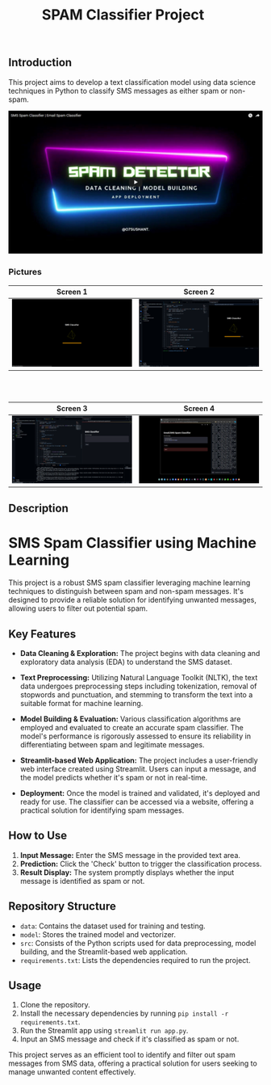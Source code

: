 # &nbsp;&nbsp;&nbsp;&nbsp;&nbsp;&nbsp;&nbsp;&nbsp;&nbsp;&nbsp;SPAM Classifier Project&nbsp;&nbsp;&nbsp;&nbsp;&nbsp;&nbsp;&nbsp;&nbsp;&nbsp;&nbsp;

<br>

## Introduction
This project aims to develop a text classification model using data science techniques in Python to classify SMS messages as either spam or non-spam.

[![Video](https://github.com/07Sushant/SMS-Spam-Detection/blob/main/images/thumb.png)](https://youtu.be/6aPRoZhIqbg)

### Pictures

| **Screen 1** | **Screen 2** |
|-------------|-------------|
| ![Image 1](https://github.com/07Sushant/SMS-Spam-Detection/blob/main/images/1.png) | ![Image 2](https://github.com/07Sushant/SMS-Spam-Detection/blob/main/images/2.png) |

<br>
<br>

| **Screen 3** | **Screen 4** |
|-------------|-------------|
| ![Image 1](https://github.com/07Sushant/SMS-Spam-Detection/blob/main/images/3.png) | ![Image 2](https://github.com/07Sushant/SMS-Spam-Detection/blob/main/images/4.png) |
## Description
<!-- Write your project description here -->
# SMS Spam Classifier using Machine Learning

This project is a robust SMS spam classifier leveraging machine learning techniques to distinguish between spam and non-spam messages. It's designed to provide a reliable solution for identifying unwanted messages, allowing users to filter out potential spam.

## Key Features

- **Data Cleaning & Exploration:** The project begins with data cleaning and exploratory data analysis (EDA) to understand the SMS dataset.
  
- **Text Preprocessing:** Utilizing Natural Language Toolkit (NLTK), the text data undergoes preprocessing steps including tokenization, removal of stopwords and punctuation, and stemming to transform the text into a suitable format for machine learning.
  
- **Model Building & Evaluation:** Various classification algorithms are employed and evaluated to create an accurate spam classifier. The model's performance is rigorously assessed to ensure its reliability in differentiating between spam and legitimate messages.
  
- **Streamlit-based Web Application:** The project includes a user-friendly web interface created using Streamlit. Users can input a message, and the model predicts whether it's spam or not in real-time.
  
- **Deployment:** Once the model is trained and validated, it's deployed and ready for use. The classifier can be accessed via a website, offering a practical solution for identifying spam messages.

## How to Use

1. **Input Message:** Enter the SMS message in the provided text area.
2. **Prediction:** Click the 'Check' button to trigger the classification process.
3. **Result Display:** The system promptly displays whether the input message is identified as spam or not.

## Repository Structure

- `data`: Contains the dataset used for training and testing.
- `model`: Stores the trained model and vectorizer.
- `src`: Consists of the Python scripts used for data preprocessing, model building, and the Streamlit-based web application.
- `requirements.txt`: Lists the dependencies required to run the project.

## Usage

1. Clone the repository.
2. Install the necessary dependencies by running `pip install -r requirements.txt`.
3. Run the Streamlit app using `streamlit run app.py`.
4. Input an SMS message and check if it's classified as spam or not.

This project serves as an efficient tool to identify and filter out spam messages from SMS data, offering a practical solution for users seeking to manage unwanted content effectively.


<!-- Add more details, methodologies used, and any other relevant information -->

